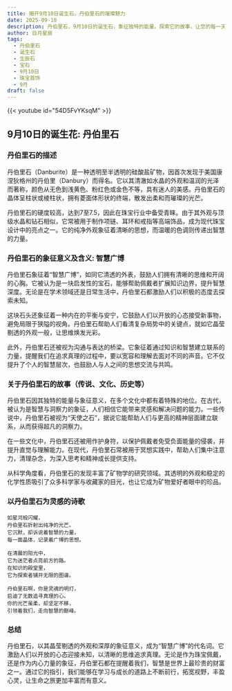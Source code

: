 ```yaml
---
title: 揭开9月10日诞生石，丹伯里石的璀璨魅力
date: 2025-09-10
description: 丹伯里石，9月10日的诞生石，象征独特的能量。探索它的故事，让您的每一天更有意义。
author: 日月星辰
tags:
  - 丹伯里石
  - 诞生石
  - 生辰石
  - 宝石
  - 9月10日
  - 珠宝首饰
  - 9月
draft: false
---
```


{{< youtube id="54D5FvYKsqM" >}}

## 9月10日的诞生花: 丹伯里石

### 丹伯里石的描述

丹伯里石（Danburite）是一种透明至半透明的硅酸盐矿物，因首次发现于美国康涅狄格州的丹伯里（Danbury）而得名。它以其清澈如水晶的外观和温润的光泽而著称，颜色从无色到浅黄色、粉红色或金色不等，具有迷人的美感。丹伯里石的晶体呈柱状或棱柱状，拥有菱面体形状的终端，散发出柔和而璀璨的光芒。

丹伯里石的硬度较高，达到7至7.5，因此在珠宝行业中备受青睐。由于其外观与顶级水晶和钻石相似，它常被用于制作项链、耳环和戒指等高端饰品，成为现代珠宝设计中的亮点之一。它的纯净外观象征着清晰的思想，而温暖的色调则传递出智慧的力量。

### 丹伯里石的象征意义及含义: 智慧广博

丹伯里石象征着“智慧广博”，如同它清透的外表，鼓励人们拥有清晰的思维和开阔的心胸。它被认为是一块启发性的宝石，能够帮助佩戴者扩展知识边界，提升智慧深度。无论是在学术领域还是日常生活中，丹伯里石都激励人们以积极的态度去探索未知。

这块石头还象征着一种内在的平衡与安宁，它鼓励人们以开放的心态接受新事物，避免局限于狭隘的视角。丹伯里石帮助人们看清复杂局势中的关键点，就如它晶莹剔透的外观一般，让思维焕发光彩。

此外，丹伯里石还被视为沟通与表达的桥梁。它象征着通过知识和智慧建立联系的力量，提醒我们在追求真理的过程中，要以宽容和理解去面对不同的声音。它不仅提升了个人的智慧层次，也鼓励人与人之间的思想交流与共鸣。

### 关于丹伯里石的故事（传说、文化、历史等）

丹伯里石因其独特的能量与象征意义，在多个文化中都有着特殊的地位。在古代，被认为是智慧与洞察力的象征，人们相信它能带来灵感和解决问题的能力。一些传说中，丹伯里石被视为“天使之石”，据说它能帮助人们与更高的精神层面建立联系，从而获得超凡的洞察力。

在一些文化中，丹伯里石还被用作护身符，以保护佩戴者免受负面能量的侵袭，并提升直觉与理解能力。在现代，丹伯里石常被用于冥想实践中，帮助人们集中注意力，清理杂念，为深入思考和精神成长提供支持。

从科学角度看，丹伯里石的发现丰富了矿物学的研究领域。其透明的外观和稳定的化学性质吸引了众多科学家与收藏家的目光，也让它成为矿物爱好者眼中的珍品。

### 以丹伯里石为灵感的诗歌

```
如星河般闪耀，  
丹伯里石折射出纯净的光芒。  
它沉默，却诉说着智慧的力量，  
每一面晶体，记录着广博的思想。

在清晨的阳光中，  
它为迷茫者点亮前方的路。  
在知识的殿堂里，  
它为探索者铺开无限的图谱。

丹伯里石啊，你是灵魂的明灯，  
启迪了无数追寻真理的心。  
你的光芒虽柔，却坚定不移，  
引领着我们，走向智慧的巅峰。
```

### 总结

丹伯里石，以其晶莹剔透的外观和深厚的象征意义，成为“智慧广博”的代名词。它激励人们以开放的心态迎接未知，以清晰的思维追求真理。无论是作为珠宝佩戴，还是作为内心力量的象征，丹伯里石都在提醒着我们，智慧是世界上最珍贵的财富之一。通过它的指引，我们能够在学习与成长的道路上不断前行，拓宽视野，丰盈心灵，让生命之旅更加丰富而有意义。